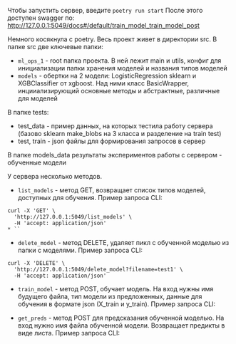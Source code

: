 Чтобы запустить сервер, введите
`poetry run start`
После этого доступен swagger по:
http://127.0.0.1:5049/docs#/default/train_model_train_model_post

Немного косякнула с poetry. Весь проект живет в директории src. 
В папке src две ключевые папки:
* `ml_ops_1` - root папка проекта. В ней лежит main и utils, конфиг для инициализации папки хранения моделей и названия типов моделей
* `models` - обертки на 2 модели: LogisticRegression sklearn и XGBClassifier от xgboost. Над ними класс BasicWrapper, инцииализирующий основные методы и абстрактные, различные для моделей

В папке tests:
* test_data - пример данных, на которых тестила работу сервера (базово sklearn make_blobs на 3 класса и разделение на train test)
* test, train - json файлы для формирования запросов в сервер

В папке models_data результаты экспериментов работы с сервером - обученные модели

У сервера несколько методов.
* `list_models` - метод GET, возвращает список типов моделей, доступных для обучения. Пример запроса CLI:
```
curl -X 'GET' \
  'http://127.0.0.1:5049/list_models' \
  -H 'accept: application/json'
* ``
```

* `delete_model` - метод DELETE, удаляет пикл с обученной моделью из папки с моделями. Пример запроса CLI:
```
curl -X 'DELETE' \
  'http://127.0.0.1:5049/delete_model?filename=test1' \
  -H 'accept: application/json'
```

* `train_model` - метод POST, обучает модель. На вход нужны имя будущего файла, тип модели из предложенных, данные для обучения в формате json (X_train и y_train). Пример запроса CLI:

* `get_preds` - метод POST для предсказания обученной моделью. На вход нужно имя файла обученной модели. Возвращает предикты в виде листа. Пример запроса CLI: